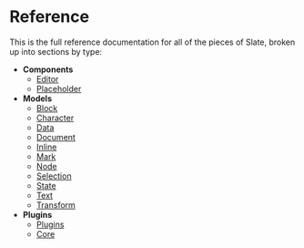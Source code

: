 
# Reference

This is the full reference documentation for all of the pieces of Slate, broken up into sections by type:

- **Components**
  - [Editor](./components/editor.md)
  - [Placeholder](./components/placeholder.md)
- **Models**
  - [Block](./models/block.md)
  - [Character](./models/character.md)
  - [Data](./data.md)
  - [Document](./models/document.md)
  - [Inline](./models/inline.md)
  - [Mark](./mark.md)
  - [Node](./models/node.md)
  - [Selection](./models/selection.md)
  - [State](./models/state.md)
  - [Text](./text.md)
  - [Transform](./models/transform.md)
- **Plugins**
  - [Plugins](./plugins/plugins.md)
  - [Core](./plugins/core.md)

